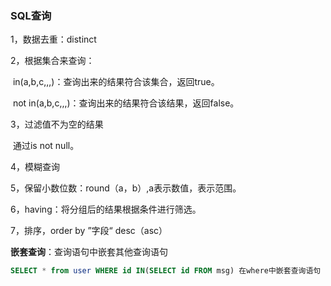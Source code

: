 ### SQL查询

1，数据去重：distinct

2，根据集合来查询：

​	in(a,b,c,,,)：查询出来的结果符合该集合，返回true。

​	not in(a,b,c,,,)：查询出来的结果符合该结果，返回false。

3，过滤值不为空的结果

​	通过is not null。

4，模糊查询

5，保留小数位数：round（a，b）,a表示数值，表示范围。

6，having：将分组后的结果根据条件进行筛选。

7，排序，order by  ”字段“ desc（asc）



**嵌套查询**：查询语句中嵌套其他查询语句

```sql
SELECT * from user WHERE id IN(SELECT id FROM msg) 在where中嵌套查询语句

```


